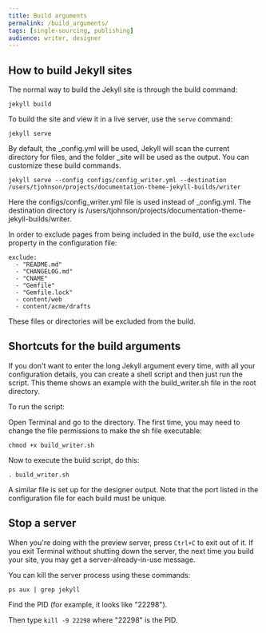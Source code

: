 ```yaml
---
title: Build arguments
permalink: /build_arguments/
tags: [single-sourcing, publishing]
audience: writer, designer
---
```


## How to build Jekyll sites

The normal way to build the Jekyll site is through the build command:

```
jekyll build
```

To build the site and view it in a live server, use the `serve` command:

```
jekyll serve
```

By default, the _config.yml will be used, Jekyll will scan the current directory for files, and the folder _site will be used as the output. You can customize these build commands.

```
jekyll serve --config configs/config_writer.yml --destination /users/tjohnson/projects/documentation-theme-jekyll-builds/writer
```

Here the configs/config_writer.yml file is used instead of _config.yml. The destination directory is /users/tjohnson/projects/documentation-theme-jekyll-builds/writer.

In order to exclude pages from being included in the build, use the `exclude` property in the configuration file:

```
exclude:
  - "README.md"
  - "CHANGELOG.md"
  - "CNAME"
  - "Gemfile"
  - "Gemfile.lock"
  - content/web
  - content/acme/drafts
```

These files or directories will be excluded from the build. 

## Shortcuts for the build arguments

If you don't want to enter the long Jekyll argument every time, with all your configuration details, you can create a shell script and then just run the script. This theme shows an example with the build_writer.sh file in the root directory.

To run the script:

Open Terminal and go to the directory. The first time, you may need to change the file permissions to make the sh file executable:

```
chmod +x build_writer.sh
```

Now to execute the build script, do this:

```
. build_writer.sh
```

A similar file is set up for the designer output. Note that the port listed in the configuration file for each build must be unique.

## Stop a server

When you're doing with the preview server, press `Ctrl+C` to exit out of it. If you exit Terminal without shutting down the server, the next time you build your site, you may get a server-already-in-use message.

You can kill the server process using these commands:

`ps aux | grep jekyll`

Find the PID (for example, it  looks like "22298").

Then type `kill -9 22298` where "22298" is the PID.


